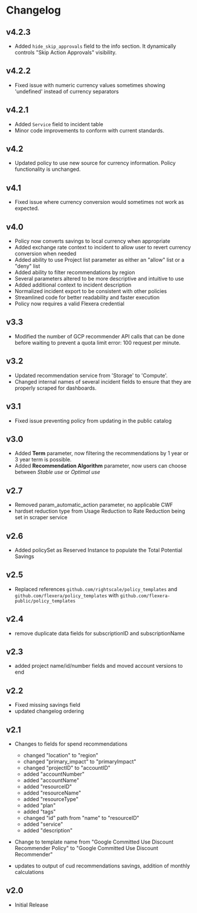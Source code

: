 # Changelog

## v4.2.3

- Added `hide_skip_approvals` field to the info section. It dynamically controls "Skip Action Approvals" visibility.

## v4.2.2

- Fixed issue with numeric currency values sometimes showing 'undefined' instead of currency separators

## v4.2.1

- Added `Service` field to incident table
- Minor code improvements to conform with current standards.

## v4.2

- Updated policy to use new source for currency information. Policy functionality is unchanged.

## v4.1

- Fixed issue where currency conversion would sometimes not work as expected.

## v4.0

- Policy now converts savings to local currency when appropriate
- Added exchange rate context to incident to allow user to revert currency conversion when needed
- Added ability to use Project list parameter as either an "allow" list or a "deny" list
- Added ability to filter recommendations by region
- Several parameters altered to be more descriptive and intuitive to use
- Added additional context to incident description
- Normalized incident export to be consistent with other policies
- Streamlined code for better readability and faster execution
- Policy now requires a valid Flexera credential

## v3.3

- Modified the number of GCP recommender API calls that can be done before waiting to prevent a quota limit error: 100 request per minute.

## v3.2

- Updated recommendation service from 'Storage' to 'Compute'.
- Changed internal names of several incident fields to ensure that they are properly scraped for dashboards.

## v3.1

- Fixed issue preventing policy from updating in the public catalog

## v3.0

- Added **Term** parameter, now filtering the recommendations by 1 year or 3 year term is possible.
- Added **Recommendation Algorithm** parameter, now users can choose between *Stable use* or *Optimal use*

## v2.7

- Removed param_automatic_action parameter, no applicable CWF
- hardset reduction type from Usage Reduction to Rate Reduction being set in scraper service

## v2.6

- Added policySet as Reserved Instance to populate the Total Potential Savings

## v2.5

- Replaced references `github.com/rightscale/policy_templates` and `github.com/flexera/policy_templates` with `github.com/flexera-public/policy_templates`

## v2.4

- remove duplicate data fields for subscriptionID and subscriptionName

## v2.3

- added project name/id/number fields and moved account versions to end

## v2.2

- Fixed missing savings field
- updated changelog ordering

## v2.1

- Changes to fields for spend recommendations
  - changed "location" to "region"
  - changed "primary_impact" to "primaryImpact"
  - changed "projectID" to "accountID"
  - added "accountNumber"
  - added "accountName"
  - added "resourceID"
  - added "resourceName"
  - added "resourceType"
  - added "plan"
  - added "tags"
  - changed "id" path from "name" to "resourceID"
  - added "service"
  - added "description"

- Change to template name from "Google Committed Use Discount Recommender Policy" to "Google Committed Use Discount Recommender"

- updates to output of cud recommendations savings, addition of monthly calculations

## v2.0

- Initial Release
